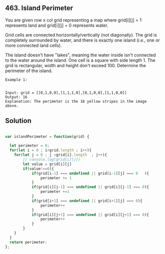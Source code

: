 ## 463. Island Perimeter

You are given row x col grid representing a map where grid[i][j] = 1 represents land and grid[i][j] = 0 represents water.

Grid cells are connected horizontally/vertically (not diagonally). The grid is completely surrounded by water, and there is exactly one island (i.e., one or more connected land cells).

The island doesn't have "lakes", meaning the water inside isn't connected to the water around the island. One cell is a square with side length 1. The grid is rectangular, width and height don't exceed 100. Determine the perimeter of the island.

 
```
Example 1:


Input: grid = [[0,1,0,0],[1,1,1,0],[0,1,0,0],[1,1,0,0]]
Output: 16
Explanation: The perimeter is the 16 yellow stripes in the image above.
```

## Solution

```jsx

var islandPerimeter = function(grid) {
    
  let perimeter = 0;
  for(let i = 0 ; i<grid.length ; i++){
    for(let j = 0 ; j <grid[i].length  ; j++){
        // console.log(grid[i][j])
        let value = grid[i][j]
        if(value!==0){
            if(grid[i-1] === undefined || grid[i-1][j] === 0   ){
                perimeter += 1
            } 
            if(grid[i][j-1] === undefined || grid[i][j-1] === 0){
                perimeter +=1
            }
            if(grid[i+1] === undefined || grid[i+1][j] === 0){
                perimeter++
            }
            if(grid[i][j+1] === undefined || grid[i][j+1] === 0){
                perimeter++
            }
        }
    }
  }
  return perimeter;
};
```